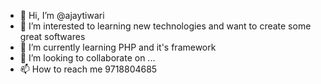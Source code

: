 - 👋 Hi, I’m @ajaytiwari
- 👀 I’m interested to learning new technologies and want to create some great softwares
- 🌱 I’m currently learning PHP and it's framework
- 💞️ I’m looking to collaborate on ...
- 📫 How to reach me 9718804685

<!---
ajaytiw/ajaytiw is a ✨ special ✨ repository because its `README.md` (this file) appears on your GitHub profile.
You can click the Preview link to take a look at your changes.
--->
